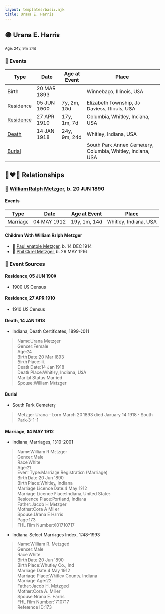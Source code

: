 ```yaml
---
layout: templates/basic.njk
title: Urana E. Harris
---
```

## 🟣 Urana E. Harris
<small>Age: 24y, 9m, 24d</small>

### 📆 Events

Type | Date | Age at Event | Place
------ | ------ | ------ | ------
Birth | 20 MAR 1893 |  | Winnebago, Illinois, USA
[Residence](#event-event-0) | 05 JUN 1900 | 7y, 2m, 15d | Elizabeth Township, Jo Daviess, Illinois, USA
[Residence](#event-event-1) | 27 APR 1910 | 17y, 1m, 7d | Columbia, Whitley, Indiana, USA
[Death](#event-event-6) | 14 JAN 1918 | 24y, 9m, 24d | Whitley, Indiana, USA
[Burial](#event-event-7) |  |  | South Park Annex Cemetery, Columbia, Whitley, Indiana, USA

## 👩‍❤️‍👨 Relationships

### 🔵 [William Ralph Metzger](/people/6/66898263), b. 20 JUN 1890

#### Events

Type | Date | Age at Event | Place
------ | ------ | ------ | ------
[Marriage](#event-family-0-event-0) | 04 MAY 1912 | 19y, 1m, 14d | Whitley, Indiana, USA
#### Children With William Ralph Metzger
* 🔵 [Paul Anatole Metzger](/people/3/34600089), b. 14 DEC 1914
* 🔵 [Phil Okrel Metzger](/people/5/58597117), b. 29 MAY 1916
### 📰 Event Sources

#### <a id="event-event-0"></a> Residence, 05 JUN 1900
* 1900 US Census

#### <a id="event-event-1"></a> Residence, 27 APR 1910
* 1910 US Census

#### <a id="event-event-6"></a> Death, 14 JAN 1918
* Indiana, Death Certificates, 1899-2011
>   
  > Name:Urana Metzger  
  > Gender:Female  
  > Age:24  
  > Birth Date:20 Mar 1893  
  > Birth Place:Ill.  
  > Death Date:14 Jan 1918  
  > Death Place:Whitley, Indiana, USA  
  > Marital Status:Married  
  > Spouse:William Metzger

#### <a id="event-event-7"></a> Burial
* South Park Cemetery
>   
  > Metzger Urana - born March 20 1893 died January 14 1918 - South Park-3-1-1

#### <a id="event-family-0-event-0"></a> Marriage, 04 MAY 1912
* Indiana, Marriages, 1810-2001
>   
  > Name:William R Metzger  
  > Gender:Male  
  > Race:White  
  > Age:21  
  > Event Type:Marriage Registration (Marriage)  
  > Birth Date:20 Jun 1890  
  > Birth Place:Whitley, Indiana  
  > Marriage Licence Date:4 May 1912  
  > Marriage Licence Place:Indiana, United States  
  > Residence Place:Portland, Indiana  
  > Father:Jacob H Metzger  
  > Mother:Cora A Miller  
  > Spouse:Urana E Harris  
  > Page:173  
  > FHL Film Number:001710717
* Indiana, Select Marriages Index, 1748-1993
>   
  > Name:William R. Metzged  
  > Gender:Male  
  > Race:White  
  > Birth Date:20 Jun 1890  
  > Birth Place:Whutley Co., Ind  
  > Marriage Date:4 May 1912  
  > Marriage Place:Whitley County, Indiana  
  > Marriage Age:22  
  > Father:Jacob H. Metzged  
  > Mother:Cora A. Miller  
  > Spouse:Nrana E. Harris  
  > FHL Film Number:1710717  
  > Reference ID:173
